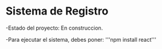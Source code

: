 <h1>Sistema de Registro</h1>

-Estado del proyecto: En construccion.

-Para ejecutar el sistema, debes poner:
'''npm install react'''

